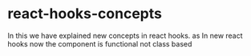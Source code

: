 # react-hooks-concepts
In this we have explained new concepts in react hooks. as In new react hooks now the component is functional not class based
